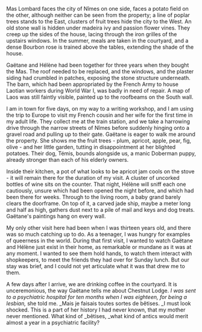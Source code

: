 Mas Lombard faces the city of Nîmes on one side, faces a potato field on the other, although neither can be seen from the property; a line of poplar trees stands to the East, clusters of fruit trees hide the city to the West. An old stone wall is hidden under madeira ivy and passion flower vines. They creep up the sides of the house, lacing through the iron grilles of the upstairs windows. In the summer, meals are taken in the courtyard, and a dense Bourbon rose is trained above the tables, extending the shade of the house.

Gaëtane and Hélène had been together for three years when they bought the Mas. The roof needed to be replaced, and the windows, and the plaster siding had crumbled in patches, exposing the stone structure underneath. The barn, which had been appropriated by the French Army to house Laotian workers during World War I, was badly in need of repair. A map of Laos was still faintly visible, painted up to the roofbeams on the South wall.

I am in town for five days, on my way to a writing workshop, and I am using the trip to Europe to visit my French cousin and her wife for the first time in my adult life. They collect me at the train station, and we take a harrowing drive through the narrow streets of Nîmes before suddenly hinging onto a gravel road and pulling up to their gate. Gaëtane is eager to walk me around the property. She shows me the fruit trees - plum, apricot, apple, pear, fig, olive - and her little garden, tutting in disappointment at her blighted potatoes. Their dog, Témis, bounds alongside us, a manic Doberman puppy, already stronger than each of his elderly owners.

Inside their kitchen, a pot of what looks to be apricot jam cools on the stove - it will remain there for the duration of my visit. A cluster of uncorked bottles of wine sits on the counter. That night, Hélène will sniff each one cautiously, unsure which had been opened the night before, and which had been there for weeks. Through to the living room, a baby grand barely clears the doorframe. On top of it, a carved jade ship, maybe a meter long and half as high, gathers dust next to a pile of mail and keys and dog treats. Gaëtane's paintings hang on every wall.

My only other visit here had been when I was thirteen years old, and there was so much catching up to do. As a teenager, I was hungry for examples of queerness in the world. During that first visit, I wanted to watch Gaëtane and Hélène just exist in their home, as remarkable or mundane as it was at any moment. I wanted to see them hold hands, to watch them interact with shopkeepers, to meet the friends they had over for Sunday lunch. But our stay was brief, and I could not yet articulate what it was that drew me to them.

A few days after I arrive, we are drinking coffee in the courtyard.  It is unceremonious, the way Gaëtane tells me about Chestnut Lodge. _I was sent to a psychiatric hospital for ten months when I was eighteen, for being a lesbian,_ she told me. _Mais je faisais toutes sortes de bêtises. _I must look shocked. This is a part of her history I had never known, that my mother never mentioned. What kind of _bêtises, _what kind of antics would merit almost a year in a psychiatric facility?
